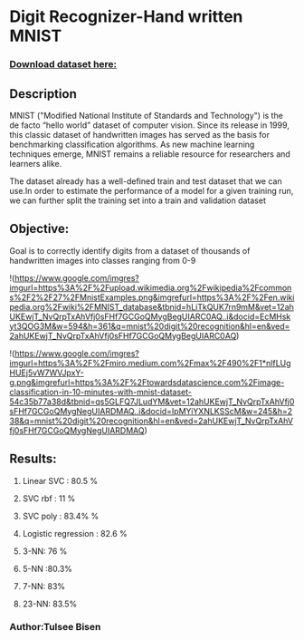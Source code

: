 # **Digit Recognizer-Hand written MNIST**

### [Download dataset here:](https://www.kaggle.com/c/digit-recognizer/data "MNIST")

## **Description**
  MNIST ("Modified National Institute of Standards and Technology") is the de facto “hello world” dataset of computer vision. 
  Since its release in 1999, this classic dataset of handwritten images has served as the basis for benchmarking classification algorithms. 
  As new machine learning techniques emerge, MNIST remains a reliable resource for researchers and learners alike.
  
  The dataset already has a well-defined train and test dataset that we can use.In order to estimate the performance of a model for a given training run, we can further split the training set into a train and validation dataset
  
## Objective:
  Goal is to correctly identify digits from a dataset of thousands of handwritten images into classes ranging from 0-9
  
!(https://www.google.com/imgres?imgurl=https%3A%2F%2Fupload.wikimedia.org%2Fwikipedia%2Fcommons%2F2%2F27%2FMnistExamples.png&imgrefurl=https%3A%2F%2Fen.wikipedia.org%2Fwiki%2FMNIST_database&tbnid=hLiTkQUK7rn9mM&vet=12ahUKEwjT_NvQrpTxAhVfj0sFHf7GCGoQMygBegUIARC0AQ..i&docid=EcMHskyt3QOG3M&w=594&h=361&q=mnist%20digit%20recognition&hl=en&ved=2ahUKEwjT_NvQrpTxAhVfj0sFHf7GCGoQMygBegUIARC0AQ)

!(https://www.google.com/imgres?imgurl=https%3A%2F%2Fmiro.medium.com%2Fmax%2F490%2F1*nlfLUgHUEj5vW7WVJpxY-g.png&imgrefurl=https%3A%2F%2Ftowardsdatascience.com%2Fimage-classification-in-10-minutes-with-mnist-dataset-54c35b77a38d&tbnid=qs5GLFQ7JLudYM&vet=12ahUKEwjT_NvQrpTxAhVfj0sFHf7GCGoQMygNegUIARDMAQ..i&docid=IpMYiYXNLKSScM&w=245&h=238&q=mnist%20digit%20recognition&hl=en&ved=2ahUKEwjT_NvQrpTxAhVfj0sFHf7GCGoQMygNegUIARDMAQ)

## Results:
1. Linear SVC : 80.5 %

2. SVC rbf : 11 %

3. SVC poly : 83.4% %

4. Logistic regression : 82.6 %

5. 3-NN: 76 %

6. 5-NN :80.3%

7. 7-NN: 83%

8. 23-NN: 83.5%

### Author:Tulsee Bisen
